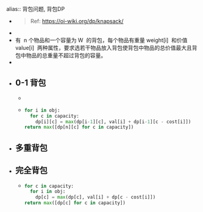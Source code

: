 alias:: 背包问题, 背包DP

- > Ref: https://oi-wiki.org/dp/knapsack/
-
- 有  n 个物品和一个容量为 W  的背包，每个物品有重量 weight[i]  和价值 value[i]  两种属性，要求选若干物品放入背包使背包中物品的总价值最大且背包中物品的总重量不超过背包的容量。
-
- ## 0-1 背包
	-
	- ```python
	  for i in obj:
	    for c in capacity:
	      dp[i][c] = max(dp[i-1][c], val[i] + dp[i-1][c - cost[i]])
	  return max([dp[n][c] for c in capacity])
	  ```
- ## 多重背包
- ## 完全背包
	- ```python
	  for c in capacity:
	    for i in obj:
	      dp[c] = max(dp[c], val[i] + dp[c - cost[i]])
	  return max([dp[c] for c in capacity])
	  ```